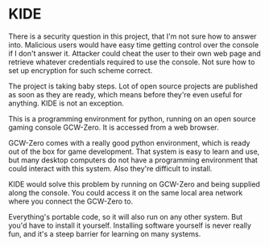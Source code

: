 # KIDE

There is a security question in this project, that I'm not sure how to answer into. Malicious users would have easy time getting control over the console if I don't answer it. Attacker could cheat the user to their own web page and retrieve whatever credentials required to use the console. Not sure how to set up encryption for such scheme correct.

The project is taking baby steps. Lot of open source projects are published as soon as they are ready, which means before they're even useful for anything. KIDE is not an exception.

This is a programming environment for python, running on an open source gaming console GCW-Zero. It is accessed from a web browser.

GCW-Zero comes with a really good python environment, which is ready out of the box for game development. That system is easy to learn and use, but many desktop computers do not have a programming environment that could interact with this system. Also they're difficult to install.

KIDE would solve this problem by running on GCW-Zero and being supplied along the console. You could access it on the same local area network where you connect the GCW-Zero to.

Everything's portable code, so it will also run on any other system. But you'd have to install it yourself. Installing software yourself is never really fun, and it's a steep barrier for learning on many systems.
